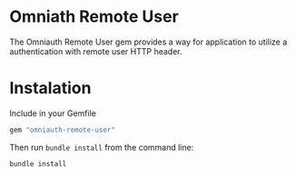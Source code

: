 # Omniath Remote User

The Omniauth Remote User gem provides a way for application to utilize a authentication with remote user HTTP header.

# Instalation

Include in your Gemfile

```ruby
gem "omniauth-remote-user"
```
Then run `bundle install` from the command line:

    bundle install
